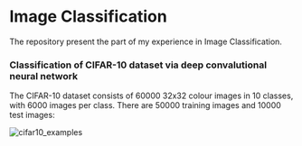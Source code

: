 # Image Classification

The repository present the part of my experience in Image Classification. 

### Classification of CIFAR-10 dataset via deep convalutional neural network

The CIFAR-10 dataset consists of 60000 32x32 colour images in 10 classes, with 6000 images per class. There are 50000 training images and 10000 test images: 

![cifar10_examples](https://github.com/anton-plaksin/image_classification/blob/main/cifar_via_cnn/pic/cifar10_examples.png)
